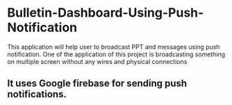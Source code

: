 # Bulletin-Dashboard-Using-Push-Notification

This application will help user to broadcast PPT and messages using push notification. One of the application of this project is broadcasting something on multiple screen without any wires and physical connections

## It uses Google firebase for sending push notifications.
